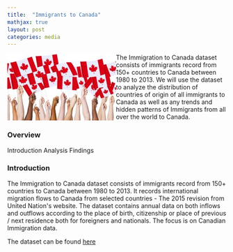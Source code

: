 ```yaml
---
title:  "Immigrants to Canada"
mathjax: true
layout: post
categories: media
--- 
```


<img style="float:left" src="/assets/images/Image7_small.jpg">

The Immigration to Canada dataset consists of immigrants record from 150+ countries to Canada between 1980 to 2013. We will use the dataset to analyze the distribution of countries of origin of all immigrants to Canada as well as any trends and hidden patterns of Immigrants from all over the world to Canada.



### Overview
Introduction
Analysis
Findings

### Introduction
The Immigration to Canada dataset consists of immigrants record from 150+ countries to Canada between 1980 to 2013. It records international migration flows to Canada from selected countries - The 2015 revision from United Nation's website. The dataset contains annual data on both inflows and outflows according to the place of birth, citizenship or place of previous / next residence both for foreigners and nationals. The focus is on Canadian Immigration data.

The dataset can be found [here](https://github.com/rashida048/Datasets/blob/master/Canada.xlsx)

